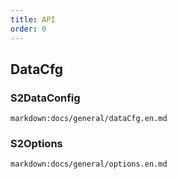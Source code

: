 ```yaml
---
title: API
order: 0
---
```


## DataCfg

### S2DataConfig

`markdown:docs/general/dataCfg.en.md`

### S2Options

`markdown:docs/general/options.en.md`
